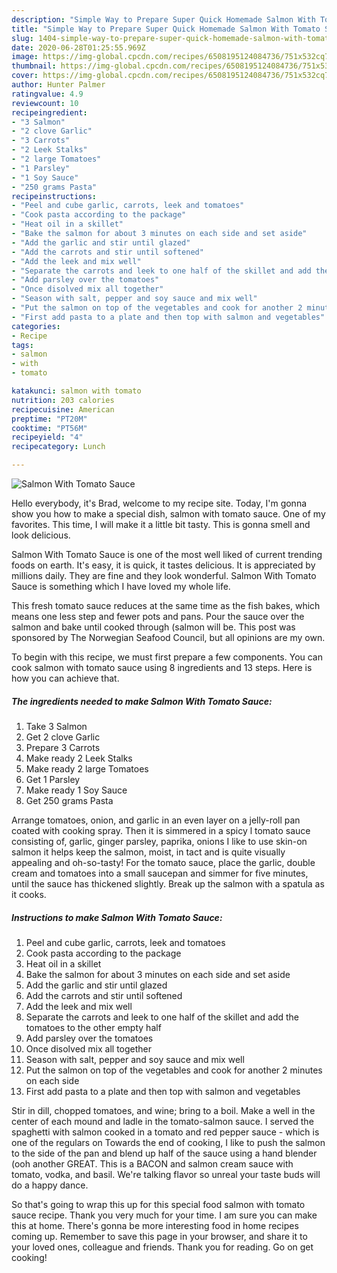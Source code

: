 ```yaml
---
description: "Simple Way to Prepare Super Quick Homemade Salmon With Tomato Sauce"
title: "Simple Way to Prepare Super Quick Homemade Salmon With Tomato Sauce"
slug: 1404-simple-way-to-prepare-super-quick-homemade-salmon-with-tomato-sauce
date: 2020-06-28T01:25:55.969Z
image: https://img-global.cpcdn.com/recipes/6508195124084736/751x532cq70/salmon-with-tomato-sauce-recipe-main-photo.jpg
thumbnail: https://img-global.cpcdn.com/recipes/6508195124084736/751x532cq70/salmon-with-tomato-sauce-recipe-main-photo.jpg
cover: https://img-global.cpcdn.com/recipes/6508195124084736/751x532cq70/salmon-with-tomato-sauce-recipe-main-photo.jpg
author: Hunter Palmer
ratingvalue: 4.9
reviewcount: 10
recipeingredient:
- "3 Salmon"
- "2 clove Garlic"
- "3 Carrots"
- "2 Leek Stalks"
- "2 large Tomatoes"
- "1 Parsley"
- "1 Soy Sauce"
- "250 grams Pasta"
recipeinstructions:
- "Peel and cube garlic, carrots, leek and tomatoes"
- "Cook pasta according to the package"
- "Heat oil in a skillet"
- "Bake the salmon for about 3 minutes on each side and set aside"
- "Add the garlic and stir until glazed"
- "Add the carrots and stir until softened"
- "Add the leek and mix well"
- "Separate the carrots and leek to one half of the skillet and add the tomatoes to the other empty half"
- "Add parsley over the tomatoes"
- "Once disolved mix all together"
- "Season with salt, pepper and soy sauce and mix well"
- "Put the salmon on top of the vegetables and cook for another 2 minutes on each side"
- "First add pasta to a plate and then top with salmon and vegetables"
categories:
- Recipe
tags:
- salmon
- with
- tomato

katakunci: salmon with tomato 
nutrition: 203 calories
recipecuisine: American
preptime: "PT20M"
cooktime: "PT56M"
recipeyield: "4"
recipecategory: Lunch

---
```



![Salmon With Tomato Sauce](https://img-global.cpcdn.com/recipes/6508195124084736/751x532cq70/salmon-with-tomato-sauce-recipe-main-photo.jpg)

Hello everybody, it's Brad, welcome to my recipe site. Today, I'm gonna show you how to make a special dish, salmon with tomato sauce. One of my favorites. This time, I will make it a little bit tasty. This is gonna smell and look delicious.

Salmon With Tomato Sauce is one of the most well liked of current trending foods on earth. It's easy, it is quick, it tastes delicious. It is appreciated by millions daily. They are fine and they look wonderful. Salmon With Tomato Sauce is something which I have loved my whole life.

This fresh tomato sauce reduces at the same time as the fish bakes, which means one less step and fewer pots and pans. Pour the sauce over the salmon and bake until cooked through (salmon will be. This post was sponsored by The Norwegian Seafood Council, but all opinions are my own.


To begin with this recipe, we must first prepare a few components. You can cook salmon with tomato sauce using 8 ingredients and 13 steps. Here is how you can achieve that.

<!--inarticleads1-->

##### The ingredients needed to make Salmon With Tomato Sauce:

1. Take 3 Salmon
1. Get 2 clove Garlic
1. Prepare 3 Carrots
1. Make ready 2 Leek Stalks
1. Make ready 2 large Tomatoes
1. Get 1 Parsley
1. Make ready 1 Soy Sauce
1. Get 250 grams Pasta


Arrange tomatoes, onion, and garlic in an even layer on a jelly-roll pan coated with cooking spray. Then it is simmered in a spicy l tomato sauce consisting of, garlic, ginger parsley, paprika, onions I like to use skin-on salmon it helps keep the salmon, moist, in tact and is quite visually appealing and oh-so-tasty! For the tomato sauce, place the garlic, double cream and tomatoes into a small saucepan and simmer for five minutes, until the sauce has thickened slightly. Break up the salmon with a spatula as it cooks. 

<!--inarticleads2-->

##### Instructions to make Salmon With Tomato Sauce:

1. Peel and cube garlic, carrots, leek and tomatoes
1. Cook pasta according to the package
1. Heat oil in a skillet
1. Bake the salmon for about 3 minutes on each side and set aside
1. Add the garlic and stir until glazed
1. Add the carrots and stir until softened
1. Add the leek and mix well
1. Separate the carrots and leek to one half of the skillet and add the tomatoes to the other empty half
1. Add parsley over the tomatoes
1. Once disolved mix all together
1. Season with salt, pepper and soy sauce and mix well
1. Put the salmon on top of the vegetables and cook for another 2 minutes on each side
1. First add pasta to a plate and then top with salmon and vegetables


Stir in dill, chopped tomatoes, and wine; bring to a boil. Make a well in the center of each mound and ladle in the tomato-salmon sauce. I served the spaghetti with salmon cooked in a tomato and red pepper sauce - which is one of the regulars on Towards the end of cooking, I like to push the salmon to the side of the pan and blend up half of the sauce using a hand blender (ooh another GREAT. This is a BACON and salmon cream sauce with tomato, vodka, and basil. We&#39;re talking flavor so unreal your taste buds will do a happy dance. 

So that's going to wrap this up for this special food salmon with tomato sauce recipe. Thank you very much for your time. I am sure you can make this at home. There's gonna be more interesting food in home recipes coming up. Remember to save this page in your browser, and share it to your loved ones, colleague and friends. Thank you for reading. Go on get cooking!
